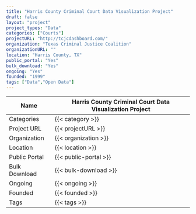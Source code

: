 ```yaml
---
title: "Harris County Criminal Court Data Visualization Project"
draft: false
layout: "project"
project_types: "Data"
categories: ["Courts"]
projectURL: "http://tcjcdashboard.com/"
organization: "Texas Criminal Justice Coalition"
organizationURL: ""
location: "Harris County, TX"
public_portal: "Yes"
bulk_download: "Yes"
ongoing: "Yes"
founded: "1999"
tags: ["Data","Open Data"]
---
```



Name                    |  Harris County Criminal Court Data Visualization Project    
------------------------|----
Categories              | {{< category >}} 
Project URL             | {{< projectURL >}} 
Organization            | {{< organization >}} 
Location                | {{< location >}} 
Public Portal           | {{< public-portal >}} 
Bulk Download           | {{< bulk-download >}} 
Ongoing                 | {{< ongoing >}} 
Founded                 | {{< founded >}} 
Tags                    | {{< tags >}} 
